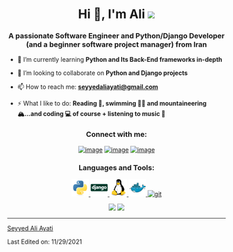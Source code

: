 <!--
**seyyedaliayati/seyyedaliayati** is a ✨ _special_ ✨ repository because its `README.md` (this file) appears on your GitHub profile.

Here are some ideas to get you started:
### Hi there 👋
- 🔭 I’m currently working on ...
- 🌱 I’m currently learning ...
- 👯 I’m looking to collaborate on ...
- 🤔 I’m looking for help with ...
- 💬 Ask me about ...
- 📫 How to reach me: ...
- 😄 Pronouns: ...
- ⚡ Fun fact: ...
-->


<h1 align="center">Hi 👋, I'm Ali <img height="40" src="https://emoji.gg/assets/emoji/7333-parrotdance.gif"></h1>
<h3 align="center">A passionate Software Engineer and Python/Django Developer (and a beginner software project manager) from Iran</h3>

<!-- - 🔭 I’m currently working on my **Python Course** -->

- 🌱 I’m currently learning **Python and Its Back-End frameworks in-depth**

- 👯 I’m looking to collaborate on **Python and Django projects**

- 📫 How to reach me: **seyyedaliayati@gmail.com**

- ⚡ What I like to do: **Reading 📖, swimming 🏊‍♀️ and mountaineering 🏔...and coding 💻 of course + listening to music 🎵**

<h3 align="center">Connect with me:</h3>
<div align="center">

[![image](https://img.shields.io/badge/LinkedIn-0077B5?style=for-the-badge&logo=linkedin&logoColor=white)](https://www.linkedin.com/in/seyyedaliayati/)
[![image](https://img.shields.io/badge/Instagram-E4405F?style=for-the-badge&logo=instagram&logoColor=white)](https://www.instagram.com/cpt9m0/)
[![image](https://img.shields.io/badge/Gmail-D14836?style=for-the-badge&logo=gmail&logoColor=white)](mailto:seyyedaliayati@gmail.com)
  
</div>

<h3 align="center">Languages and Tools:</h3>

<p align="center"> 
  <a href="https://www.python.org" target="_blank"> 
    <img src="https://raw.githubusercontent.com/devicons/devicon/master/icons/python/python-original.svg" alt="python" width="40" height="40"/> 
  </a> 
  <a href="https://www.djangoproject.com/" target="_blank"> 
    <img src="https://raw.githubusercontent.com/devicons/devicon/master/icons/django/django-original.svg" alt="django" width="40" height="40"/> 
  </a> 
  <a href="https://www.linux.org/" target="_blank"> 
    <img src="https://raw.githubusercontent.com/devicons/devicon/master/icons/linux/linux-original.svg" alt="linux" width="40" height="40"/> 
  </a> 
  <a href="https://www.docker.com/" target="_blank"> 
    <img src="https://raw.githubusercontent.com/devicons/devicon/master/icons/docker/docker-original.svg" alt="docker" width="40" height="40"/> 
  </a>
  <a href="https://git-scm.com/" target="_blank"> 
    <img src="https://www.vectorlogo.zone/logos/git-scm/git-scm-icon.svg" alt="git" width="40" height="40"/> 
  </a>
</p>

<p align= "center">
  <img height= "150" src="https://github-readme-stats.vercel.app/api?username=seyyedaliayati&theme=react&show_icons=true&include_all_commits=true" />
  <img height= "150" src="https://github-readme-stats.vercel.app/api/top-langs/?username=seyyedaliayati&theme=react&layout=compact" />
</p>

------

[Seyyed Ali Ayati](https://github.com/seyyedaliayati)

Last Edited on: 11/29/2021
